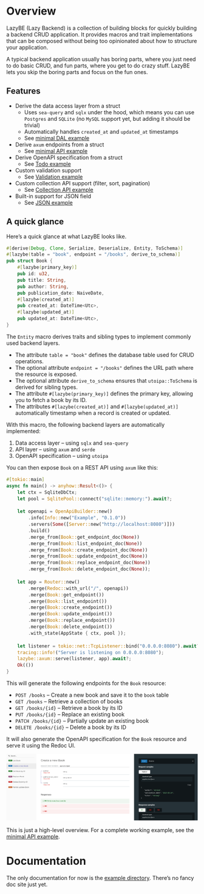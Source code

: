 # Overview

LazyBE (Lazy Backend) is a collection of building blocks for quickly building a backend CRUD application.
It provides macros and trait implementations that can be composed without being too opinionated about how to structure your application.

A typical backend application usually has boring parts, where you just need to do basic CRUD, and fun parts, where you get to do crazy stuff.
LazyBE lets you skip the boring parts and focus on the fun ones.

## Features

- Derive the data access layer from a struct
  - Uses `sea-query` and `sqlx` under the hood, which means you can use `Postgres` and `SQLite` (no `MySQL` support yet, but adding it should be trivial)
  - Automatically handles `created_at` and `updated_at` timestamps
  - See [minimal DAL example](./examples/kitchen-sink/examples/dal_minimal.rs)
- Derive `axum` endpoints from a struct
  - See [minimal API example](./examples/kitchen-sink/examples/api_minimal.rs)
- Derive OpenAPI specification from a struct
  - See [Todo example](./examples/todo)
- Custom validation support
  - See [Validation example](./examples/kitchen-sink/examples/api_validation.rs)
- Custom collection API support (filter, sort, pagination)
  - See [Collection API example](./examples/kitchen-sink/examples/api_pagination.rs)
- Built-in support for JSON field
  - See [JSON example](./examples/kitchen-sink/examples/dal_json.rs)

## A quick glance

Here’s a quick glance at what LazyBE looks like.

```rust
#[derive(Debug, Clone, Serialize, Deserialize, Entity, ToSchema)]
#[lazybe(table = "book", endpoint = "/books", derive_to_schema)]
pub struct Book {
    #[lazybe(primary_key)]
    pub id: u32,
    pub title: String,
    pub author: String,
    pub publication_date: NaiveDate,
    #[lazybe(created_at)]
    pub created_at: DateTime<Utc>,
    #[lazybe(updated_at)]
    pub updated_at: DateTime<Utc>,
}
```

The `Entity` macro derives traits and sibling types to implement commonly used backend layers.

- The attribute `table = "book"` defines the database table used for CRUD operations.
- The optional attribute `endpoint = "/books"` defines the URL path where the resource is exposed.
- The optional attribute `derive_to_schema` ensures that `utoipa::ToSchema` is derived for sibling types.
- The attribute `#[lazybe(primary_key)]` defines the primary key, allowing you to fetch a book by its ID.
- The attributes `#[lazybe(created_at)]` and `#[lazybe(updated_at)]` automatically timestamp when a record is created or updated.

With this macro, the following backend layers are automatically implemented:

1. Data access layer – using `sqlx` and `sea-query`
2. API layer – using `axum` and `serde`
3. OpenAPI specification – using `utoipa`

You can then expose `Book` on a REST API using `axum` like this:

```rust
#[tokio::main]
async fn main() -> anyhow::Result<()> {
    let ctx = SqliteDbCtx;
    let pool = SqlitePool::connect("sqlite::memory:").await?;

    let openapi = OpenApiBuilder::new()
        .info(Info::new("Example", "0.1.0"))
        .servers(Some([Server::new("http://localhost:8080")]))
        .build()
        .merge_from(Book::get_endpoint_doc(None))
        .merge_from(Book::list_endpoint_doc(None))
        .merge_from(Book::create_endpoint_doc(None))
        .merge_from(Book::update_endpoint_doc(None))
        .merge_from(Book::replace_endpoint_doc(None))
        .merge_from(Book::delete_endpoint_doc(None));

    let app = Router::new()
        .merge(Redoc::with_url("/", openapi))
        .merge(Book::get_endpoint())
        .merge(Book::list_endpoint())
        .merge(Book::create_endpoint())
        .merge(Book::update_endpoint())
        .merge(Book::replace_endpoint())
        .merge(Book::delete_endpoint())
        .with_state(AppState { ctx, pool });

    let listener = tokio::net::TcpListener::bind("0.0.0.0:8080").await?;
    tracing::info!("Server is listening on 0.0.0.0:8080");
    lazybe::axum::serve(listener, app).await?;
    Ok(())
}
```

This will generate the following endpoints for the `Book` resource:

- `POST /books` – Create a new book and save it to the `book` table
- `GET /books` – Retrieve a collection of books
- `GET /books/{id}` – Retrieve a book by its ID
- `PUT /books/{id}` – Replace an existing book
- `PATCH /books/{id}` – Partially update an existing book
- `DELETE /books/{id}` – Delete a book by its ID

It will also generate the OpenAPI specification for the `Book` resource and serve it using the Redoc UI.

![](./docs/redoc.png)

This is just a high-level overview.
For a complete working example, see the [minimal API example](./examples/kitchen-sink/examples/api_minimal.rs).

# Documentation

The only documentation for now is the [example directory](./examples). There’s no fancy doc site just yet.
